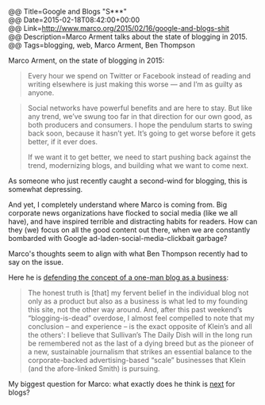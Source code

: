 @@ Title=Google and Blogs "S***"  
@@ Date=2015-02-18T08:42:00+00:00  
@@ Link=http://www.marco.org/2015/02/16/google-and-blogs-shit  
@@ Description=Marco Arment talks about the state of blogging in 2015.  
@@ Tags=blogging, web, Marco Arment, Ben Thompson  

Marco Arment, on the state of blogging in 2015:
>Every hour we spend on Twitter or Facebook instead of reading and writing elsewhere is just making this worse — and I’m as guilty as anyone.

>Social networks have powerful benefits and are here to stay. But like any trend, we’ve swung too far in that direction for our own good, as both producers and consumers. I hope the pendulum starts to swing back soon, because it hasn’t yet. It’s going to get worse before it gets better, if it ever does.
>
>If we want it to get better, we need to start pushing back against the trend, modernizing blogs, and building what we want to come next.

As someone who just recently caught a second-wind for blogging, this is somewhat depressing. 

And yet, I completely understand where Marco is coming from. Big corporate news organizations have flocked to social media (like we all have), and have inspired terrible and distracting habits for readers. How can they (we) focus on all the good content out there, when we are  constantly bombarded with Google ad-laden-social-media-clickbait garbage?

Marco's thoughts seem to align with what Ben Thompson recently had to say on the issue.

Here he is [defending the concept of a one-man blog as a business][stratechery]:
>The honest truth is [that] my fervent belief in the individual blog not only as a product but also as a business is what led to my founding this site, not the other way around. And, after this past weekend’s “blogging-is-dead” overdose, I almost feel compelled to note that my conclusion – and experience – is the exact opposite of Klein’s and all the others': I believe that Sullivan’s The Daily Dish will in the long run be remembered not as the last of a dying breed but as the pioneer of a new, sustainable journalism that strikes an essential balance to the corporate-backed advertising-based “scale” businesses that Klein (and the afore-linked Smith) is pursuing.

My biggest question for Marco: what exactly does he think is [next][d] for blogs?

[d]: http://d.pr/i/1heyD+
[stratechery]: http://stratechery.com/2015/bloggings-bright-future/